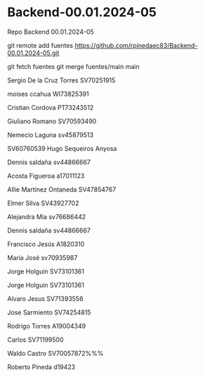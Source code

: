 # Backend-00.01.2024-05
Repo Backend 00.01.2024-05






git remote add fuentes https://github.com/rpinedaec83/Backend-00.01.2024-05.git


git fetch fuentes
git merge fuentes/main main


Sergio De la Cruz Torres SV70251915

moises ccahua WI73825391 

Cristian Cordova PT73243512

Giuliano Romano SV70593490

Nemecio Laguna sv45879513



SV60760539 Hugo Sequeiros Anyosa


Dennis saldaña sv44866667


Acosta Figueroa a17011123




Allie Martínez Ontaneda SV47854767

Elmer Silva SV43927702


Alejandra Mia sv76686442

Dennis saldaña sv44866667



Francisco Jesús A1820310

Maria José sv70935987


Jorge Holguin SV73101361

Jorge Holguin SV73101361



Alvaro Jesus SV71393556


Jose Sarmiento SV74254815

Rodrigo Torres A19004349


Carlos SV71199500



Waldo Castro SV70057872%%%

Roberto Pineda d19423


